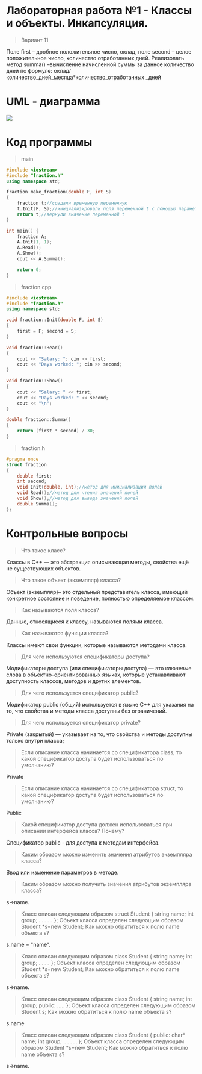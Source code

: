 # **Лабораторная работа №1 - Классы и объекты. Инкапсуляция.**
>Вариант 11

Поле first – дробное положительное число, оклад, поле second – целое положительное число, количество отработанных дней. Реализовать метод summa() –вычисление начисленной суммы за данное количество дней по формуле: оклад/количество_дней_месяца*количество_отработанных _дней

# UML - диаграмма
![](https://psv4.userapi.com/c909228/u272768864/docs/d2/67b4c0938290/lab_1.png?extra=y4-zvFM12450q3lNFGgq0fL6xvYcCUaUYLXQSntVJhogm61mXcZVR2_wgJFyfRv1qZtQRaDyC02vFks9H51cNSgaswWQAG8BnKdyQhzpWJlNfkwJjrmt4rZ3cG-XWVaqEwi623gd02_kei3WLm6a3TxteA)

# **Код программы**
>main
```cpp
#include <iostream>
#include "fraction.h"
using namespace std;

fraction make_fraction(double F, int S)
{
	fraction t;//создали временную переменную
	t.Init(F, S);//инициализировали поля переменной t с помощью параметров функции 
	return t;//вернули значение переменной t
}

int main() {
    fraction A;
    A.Init(1, 1);
    A.Read();
    A.Show();
    cout << A.Summa();

    return 0;
}
```

>fraction.cpp
```cpp
#include <iostream>
#include "fraction.h"
using namespace std;

void fraction::Init(double F, int S)
{
	first = F; second = S;
}

void fraction::Read()
{
	cout << "Salary: "; cin >> first;
	cout << "Days worked: "; cin >> second;
}

void fraction::Show()
{	
	cout << "Salary: " << first;
	cout << "Days worked: " << second;
	cout << "\n";
}

double fraction::Summa()
{	
	return (first * second) / 30;
}
```

>fraction.h
```cpp
#pragma once
struct fraction
{
	double first;
	int second;
	void Init(double, int);//метод для инициализации полей 
	void Read();//метод для чтения значений полей
	void Show();//метод для вывода значений полей 
	double Summa();
};
```

# **Контрольные вопросы**
>Что такое класс?

Классы в С++ — это абстракция описывающая методы, свойства ещё не существующих объектов.
> Что такое объект (экземпляр) класса?

Объект (экземпляр)– это отдельный представитель класса, имеющий конкретное состояние и поведение, полностью определяемое классом.
>Как называются поля класса?

Данные, относящиеся к классу, называются полями класса.
>Как называются функции класса?

Классы имеют свои функции, которые называются методами класса.
>Для чего используются спецификаторы доступа?

Модификаторы доступа (или спецификаторы доступа) — это ключевые слова в объектно-ориентированных языках, которые устанавливают доступность классов, методов и других элементов.

>Для чего используется спецификатор public?

Модификатор public (общий) используется в языке C++ для указания на то, что свойства и методы класса доступны без ограничений.

>Для чего используется спецификатор private?

Private (закрытый) — указывает на то, что свойства и методы доступны только внутри класса;
>Если описание класса начинается со спецификатора class, то какой спецификатор 
доступа будет использоваться по умолчанию?

Private
>Если описание класса начинается со спецификатора struct, то какой спецификатор 
доступа будет использоваться по умолчанию?

Public

>Какой спецификатор доступа должен использоваться при описании интерфейса 
класса? Почему?

Спецификатор public - для доступа к методам интерфейса.

>Каким образом можно изменить значения атрибутов экземпляра класса?

Ввод или изменение параметров в методе.

>Каким образом можно получить значения атрибутов экземпляра класса?

s->name.

>Класс описан следующим образом 
struct Student
{
string name; 
int group;
………
};
Объект класса определен следующим образом 
Student *s=new Student;
Как можно обратиться к полю name объекта s?

s.name = "name".

>Класс описан следующим образом 
class Student
{
string name; 
int group;
…….
};
Объект класса определен следующим образом 
Student *s=new Student;
Как можно обратиться к полю name объекта s?

s->name.

>Класс описан следующим образом 
class Student
{
string name; 
int group; 
public:
…..
};
Объект класса определен следующим образом 
Student s;
Как можно обратиться к полю name объекта s?

s.name

>Класс описан следующим образом 
class Student
{
public:
char* name; 
int group;
………
};
Объект класса определен следующим образом 
Student *s=new Student;
Как можно обратиться к полю name объекта s?

s->name.


